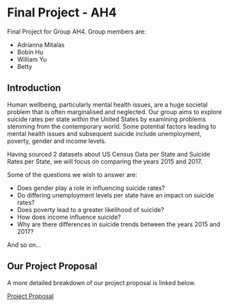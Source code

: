 # Final Project - AH4
Final Project for Group AH4. Group members are:
* Adrianna Mitalas
* Bobin Hu
* William Yu
* Betty

## Introduction

Human wellbeing, particularly mental health issues, are a huge societal problem that is often marginalised and neglected. Our group aims to explore suicide rates per state within the United States by examining problems stemming from the contemporary world. Some potential factors leading to mental health issues and subsequent suicide include unemployment, poverty, gender and income levels.

Having sourced 2 datasets about US Census Data per State and Suicide Rates per State, we will focus on comparing the years 2015 and 2017.

Some of the questions we wish to answer are:
* Does gender play a role in influencing suicide rates?
* Do differing unemployment levels per state have an impact on suicide rates?
* Does poverty lead to a greater likelihood of suicide?
* How does income influence suicide?
* Why are there differences in suicide trends between the years 2015 and 2017?

And so on...

## Our Project Proposal
A more detailed breakdown of our project proposal is linked below.

[Project Proposal](https://github.com/amitalas98/finalprojectAH4/wiki)
